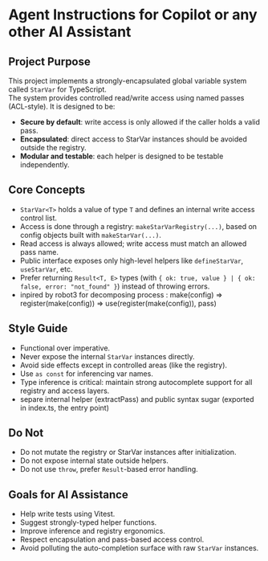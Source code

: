 # Agent Instructions for Copilot or any other AI Assistant

## Project Purpose

This project implements a strongly-encapsulated global variable system called `StarVar` for TypeScript.  
The system provides controlled read/write access using named passes (ACL-style). It is designed to be:

- **Secure by default**: write access is only allowed if the caller holds a valid pass.
- **Encapsulated**: direct access to StarVar instances should be avoided outside the registry.
- **Modular and testable**: each helper is designed to be testable independently.

## Core Concepts

- `StarVar<T>` holds a value of type `T` and defines an internal write access control list.
- Access is done through a registry: `makeStarVarRegistry(...)`, based on config objects built with `makeStarVar(...)`.
- Read access is always allowed; write access must match an allowed pass name.
- Public interface exposes only high-level helpers like `defineStarVar`, `useStarVar`, etc.
- Prefer returning `Result<T, E>` types (with `{ ok: true, value } | { ok: false, error: "not_found" }`) instead of throwing errors.
- inpired by robot3 for decomposing process : make(config) => register(make(config)) => use(register(make(config)), pass)

## Style Guide

- Functional over imperative. 
- Never expose the internal `StarVar` instances directly.
- Avoid side effects except in controlled areas (like the registry).
- Use `as const` for inferencing var names.
- Type inference is critical: maintain strong autocomplete support for all registry and access layers.
- separe internal helper (extractPass) and public syntax sugar (exported in index.ts, the entry point)

## Do Not

- Do not mutate the registry or StarVar instances after initialization.
- Do not expose internal state outside helpers.
- Do not use `throw`, prefer `Result`-based error handling.

## Goals for AI Assistance

- Help write tests using Vitest.
- Suggest strongly-typed helper functions.
- Improve inference and registry ergonomics.
- Respect encapsulation and pass-based access control.
- Avoid polluting the auto-completion surface with raw `StarVar` instances.

